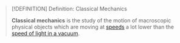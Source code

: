 >[!DEFINITION] Definition: Classical Mechanics
>
>**Classical mechanics** is the study of the motion of macroscopic physical objects which are moving at [speeds](../../Kinematics/Translation/Speed.md) a lot lower than the [speed of light in a vacuum](../Speed%20of%20Light%20in%20a%20Vacuum.md).
>